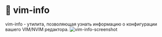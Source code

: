 # :floppy_disk: vim-info

vim-info - утилита, позволяющая узнать информацию о конфигурации вашего
VIM/NVIM редактора.
![vim-info-screenshot](screenshot/scr1.png)

